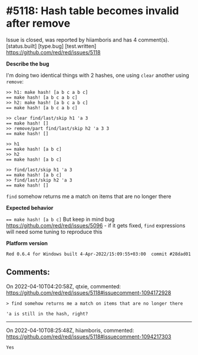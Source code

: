 
#5118: Hash table becomes invalid after remove
================================================================================
Issue is closed, was reported by hiiamboris and has 4 comment(s).
[status.built] [type.bug] [test.written]
<https://github.com/red/red/issues/5118>

**Describe the bug**

I'm doing two identical things with 2 hashes, one using `clear` another using `remove`:
```
>> h1: make hash! [a b c a b c]
== make hash! [a b c a b c]
>> h2: make hash! [a b c a b c]
== make hash! [a b c a b c]

>> clear find/last/skip h1 'a 3
== make hash! []
>> remove/part find/last/skip h2 'a 3 3
== make hash! []

>> h1
== make hash! [a b c]
>> h2
== make hash! [a b c]

>> find/last/skip h1 'a 3
== make hash! [a b c]
>> find/last/skip h2 'a 3
== make hash! []
```
`find` somehow returns me a match on items that are no longer there

**Expected behavior**

`== make hash! [a b c]` 
But keep in mind bug https://github.com/red/red/issues/5096 - if it gets fixed, `find` expressions will need some tuning to reproduce this

**Platform version**
```
Red 0.6.4 for Windows built 4-Apr-2022/15:09:55+03:00  commit #28dad01
```



Comments:
--------------------------------------------------------------------------------

On 2022-04-10T04:20:58Z, qtxie, commented:
<https://github.com/red/red/issues/5118#issuecomment-1094172928>

    > find somehow returns me a match on items that are no longer there
    
    'a is still in the hash, right?

--------------------------------------------------------------------------------

On 2022-04-10T08:25:48Z, hiiamboris, commented:
<https://github.com/red/red/issues/5118#issuecomment-1094217303>

    Yes

